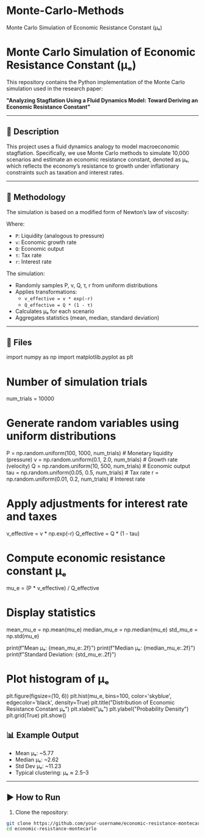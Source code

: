 # Monte-Carlo-Methods
 Monte Carlo Simulation of Economic Resistance Constant (μₑ)
# Monte Carlo Simulation of Economic Resistance Constant (μₑ)

This repository contains the Python implementation of the Monte Carlo simulation used in the research paper:

**"Analyzing Stagflation Using a Fluid Dynamics Model: Toward Deriving an Economic Resistance Constant"**

---

## 📌 Description

This project uses a fluid dynamics analogy to model macroeconomic stagflation. Specifically, we use Monte Carlo methods to simulate 10,000 scenarios and estimate an economic resistance constant, denoted as μₑ, which reflects the economy’s resistance to growth under inflationary constraints such as taxation and interest rates.

---

## 🔬 Methodology

The simulation is based on a modified form of Newton’s law of viscosity:

Where:
- `P`: Liquidity (analogous to pressure)
- `v`: Economic growth rate
- `Q`: Economic output
- `τ`: Tax rate
- `r`: Interest rate

The simulation:
- Randomly samples P, v, Q, τ, r from uniform distributions
- Applies transformations:
  - `v_effective = v * exp(-r)`
  - `Q_effective = Q * (1 - τ)`
- Calculates μₑ for each scenario
- Aggregates statistics (mean, median, standard deviation)

---

## 📂 Files
import numpy as np
import matplotlib.pyplot as plt

# Number of simulation trials
num_trials = 10000

# Generate random variables using uniform distributions
P = np.random.uniform(100, 1000, num_trials)       # Monetary liquidity (pressure)
v = np.random.uniform(0.1, 2.0, num_trials)        # Growth rate (velocity)
Q = np.random.uniform(10, 500, num_trials)         # Economic output
tau = np.random.uniform(0.05, 0.5, num_trials)     # Tax rate
r = np.random.uniform(0.01, 0.2, num_trials)       # Interest rate

# Apply adjustments for interest rate and taxes
v_effective = v * np.exp(-r)
Q_effective = Q * (1 - tau)

# Compute economic resistance constant μₑ
mu_e = (P * v_effective) / Q_effective

# Display statistics
mean_mu_e = np.mean(mu_e)
median_mu_e = np.median(mu_e)
std_mu_e = np.std(mu_e)

print(f"Mean μₑ: {mean_mu_e:.2f}")
print(f"Median μₑ: {median_mu_e:.2f}")
print(f"Standard Deviation: {std_mu_e:.2f}")

# Plot histogram of μₑ
plt.figure(figsize=(10, 6))
plt.hist(mu_e, bins=100, color='skyblue', edgecolor='black', density=True)
plt.title("Distribution of Economic Resistance Constant μₑ")
plt.xlabel("μₑ")
plt.ylabel("Probability Density")
plt.grid(True)
plt.show()




## 📊 Example Output

- Mean μₑ: ~5.77  
- Median μₑ: ~2.62  
- Std Dev μₑ: ~11.23  
- Typical clustering: μₑ ≈ 2.5–3

---

## ▶️ How to Run

1. Clone the repository:
```bash
git clone https://github.com/your-username/economic-resistance-montecarlo.git
cd economic-resistance-montecarlo


